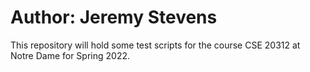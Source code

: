 # Author: Jeremy Stevens

This repository will hold some test scripts for the course CSE 20312 at Notre Dame for Spring 2022. 
